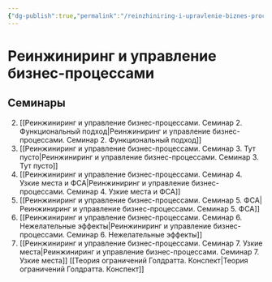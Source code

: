 ```yaml
---
{"dg-publish":true,"permalink":"/reinzhiniring-i-upravlenie-biznes-proczessami/"}
---
```


# Реинжиниринг и управление бизнес-процессами

## Семинары

2. [[Реинжиниринг и управление бизнес-процессами. Семинар 2. Функциональный подход\|Реинжиниринг и управление бизнес-процессами. Семинар 2. Функциональный подход]]
3. [[Реинжиниринг и управление бизнес-процессами. Семинар 3. Тут пусто\|Реинжиниринг и управление бизнес-процессами. Семинар 3. Тут пусто]]
4. [[Реинжиниринг и управление бизнес-процессами. Семинар 4. Узкие места и ФСА\|Реинжиниринг и управление бизнес-процессами. Семинар 4. Узкие места и ФСА]]
5. [[Реинжиниринг и управление бизнес-процессами. Семинар 5. ФСА\|Реинжиниринг и управление бизнес-процессами. Семинар 5. ФСА]]
6. [[Реинжиниринг и управление бизнес-процессами. Семинар 6. Нежелательные эффекты\|Реинжиниринг и управление бизнес-процессами. Семинар 6. Нежелательные эффекты]]
7. [[Реинжиниринг и управление бизнес-процессами. Семинар 7. Узкие места\|Реинжиниринг и управление бизнес-процессами. Семинар 7. Узкие места]]
   [[Теория ограничений Голдратта. Конспект\|Теория ограничений Голдратта. Конспект]]